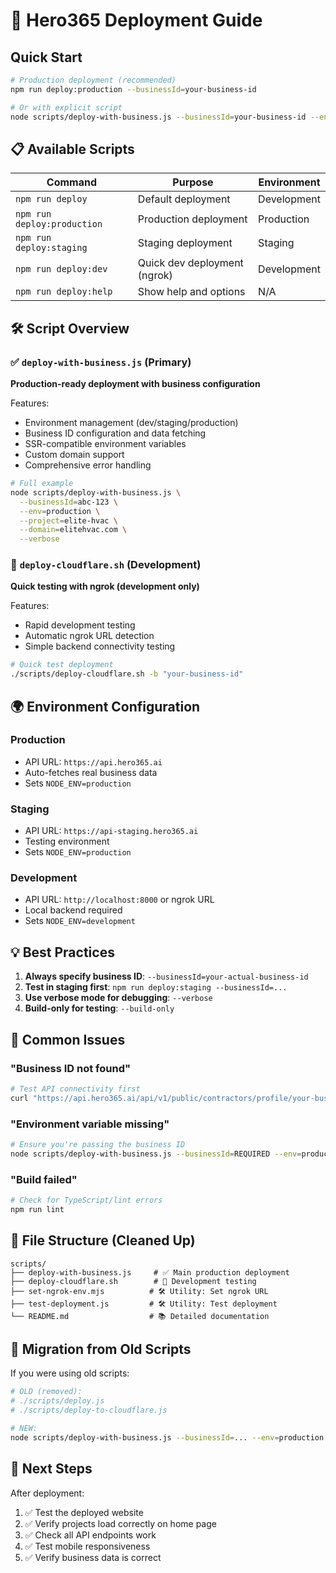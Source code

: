 # 🚀 Hero365 Deployment Guide

## Quick Start

```bash
# Production deployment (recommended)
npm run deploy:production --businessId=your-business-id

# Or with explicit script
node scripts/deploy-with-business.js --businessId=your-business-id --env=production
```

## 📋 Available Scripts

| Command | Purpose | Environment |
|---------|---------|-------------|
| `npm run deploy` | Default deployment | Development |
| `npm run deploy:production` | Production deployment | Production |
| `npm run deploy:staging` | Staging deployment | Staging |
| `npm run deploy:dev` | Quick dev deployment (ngrok) | Development |
| `npm run deploy:help` | Show help and options | N/A |

## 🛠 Script Overview

### ✅ `deploy-with-business.js` (Primary)
**Production-ready deployment with business configuration**

Features:
- Environment management (dev/staging/production)
- Business ID configuration and data fetching
- SSR-compatible environment variables
- Custom domain support
- Comprehensive error handling

```bash
# Full example
node scripts/deploy-with-business.js \
  --businessId=abc-123 \
  --env=production \
  --project=elite-hvac \
  --domain=elitehvac.com \
  --verbose
```

### 🧪 `deploy-cloudflare.sh` (Development)
**Quick testing with ngrok (development only)**

Features:
- Rapid development testing
- Automatic ngrok URL detection
- Simple backend connectivity testing

```bash
# Quick test deployment
./scripts/deploy-cloudflare.sh -b "your-business-id"
```

## 🌍 Environment Configuration

### Production
- API URL: `https://api.hero365.ai`
- Auto-fetches real business data
- Sets `NODE_ENV=production`

### Staging  
- API URL: `https://api-staging.hero365.ai`
- Testing environment
- Sets `NODE_ENV=production`

### Development
- API URL: `http://localhost:8000` or ngrok URL
- Local backend required
- Sets `NODE_ENV=development`

## 💡 Best Practices

1. **Always specify business ID**: `--businessId=your-actual-business-id`
2. **Test in staging first**: `npm run deploy:staging --businessId=...`
3. **Use verbose mode for debugging**: `--verbose`
4. **Build-only for testing**: `--build-only`

## 🐛 Common Issues

### "Business ID not found"
```bash
# Test API connectivity first
curl "https://api.hero365.ai/api/v1/public/contractors/profile/your-business-id"
```

### "Environment variable missing"  
```bash
# Ensure you're passing the business ID
node scripts/deploy-with-business.js --businessId=REQUIRED --env=production
```

### "Build failed"
```bash
# Check for TypeScript/lint errors
npm run lint
```

## 📁 File Structure (Cleaned Up)

```
scripts/
├── deploy-with-business.js     # ✅ Main production deployment
├── deploy-cloudflare.sh        # 🧪 Development testing  
├── set-ngrok-env.mjs          # 🛠 Utility: Set ngrok URL
├── test-deployment.js         # 🛠 Utility: Test deployment
└── README.md                  # 📚 Detailed documentation
```

## 🔄 Migration from Old Scripts

If you were using old scripts:

```bash
# OLD (removed):
# ./scripts/deploy.js
# ./scripts/deploy-to-cloudflare.js

# NEW:
node scripts/deploy-with-business.js --businessId=... --env=production
```

## 🎯 Next Steps

After deployment:
1. ✅ Test the deployed website
2. ✅ Verify projects load correctly on home page  
3. ✅ Check all API endpoints work
4. ✅ Test mobile responsiveness
5. ✅ Verify business data is correct
